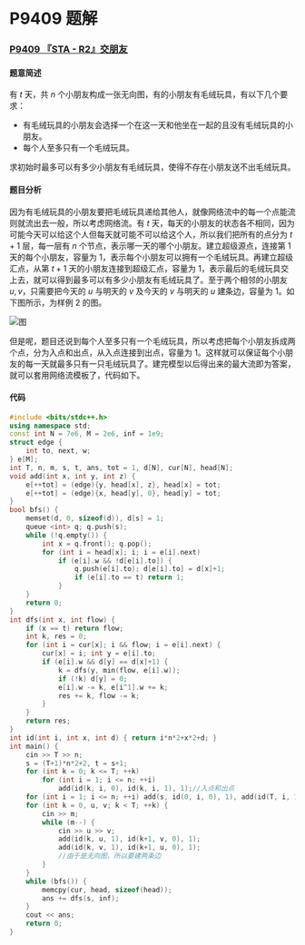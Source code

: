 # P9409 题解

### [P9409 『STA - R2』交朋友](https://www.luogu.com.cn/problem/P9409)

#### 题意简述
有 $t$ 天，共 $n$ 个小朋友构成一张无向图，有的小朋友有毛绒玩具，有以下几个要求：

- 有毛绒玩具的小朋友会选择一个在这一天和他坐在一起的且没有毛绒玩具的小朋友。
- 每个人至多只有一个毛绒玩具。

求初始时最多可以有多少小朋友有毛绒玩具，使得不存在小朋友送不出毛绒玩具。

#### 题目分析
因为有毛绒玩具的小朋友要把毛绒玩具递给其他人，就像网络流中的每一个点能流则就流出去一般，所以考虑网络流。有 $t$ 天，每天的小朋友的状态各不相同，因为可能今天可以给这个人但每天就可能不可以给这个人，所以我们把所有的点分为 $t+1$ 层，每一层有 $n$ 个节点，表示哪一天的哪个小朋友。建立超级源点，连接第 $1$ 天的每个小朋友，容量为 $1$，表示每个小朋友可以拥有一个毛绒玩具。再建立超级汇点，从第 $t+1$ 天的小朋友连接到超级汇点，容量为 $1$，表示最后的毛绒玩具交上去，就可以得到最多可以有多少小朋友有毛绒玩具了。至于两个相邻的小朋友 $u,v$，只需要把今天的 $u$ 与明天的 $v$ 及今天的 $v$ 与明天的 $u$ 建条边，容量为 $1$。如下图所示，为样例 $2$ 的图。

![图](https://cdn.luogu.com.cn/upload/image_hosting/s7fnhyau.png)

但是呢，题目还说到每个人至多只有一个毛绒玩具，所以考虑把每个小朋友拆成两个点，分为入点和出点，从入点连接到出点，容量为 $1$。这样就可以保证每个小朋友的每一天就最多只有一只毛绒玩具了。建完模型以后得出来的最大流即为答案，就可以套用网络流模板了，代码如下。

#### 代码
```cpp
#include <bits/stdc++.h>
using namespace std;
const int N = 7e6, M = 2e6, inf = 1e9;
struct edge {
	int to, next, w;
} e[M];
int T, n, m, s, t, ans, tot = 1, d[N], cur[N], head[N];
void add(int x, int y, int z) {
	e[++tot] = (edge){y, head[x], z}, head[x] = tot;
	e[++tot] = (edge){x, head[y], 0}, head[y] = tot;
}
bool bfs() {
	memset(d, 0, sizeof(d)), d[s] = 1;
	queue <int> q; q.push(s);
	while (!q.empty()) {
		int x = q.front(); q.pop();
		for (int i = head[x]; i; i = e[i].next)
			if (e[i].w && !d[e[i].to]) {
				q.push(e[i].to); d[e[i].to] = d[x]+1;
				if (e[i].to == t) return 1;
			}
	}
	return 0;
}
int dfs(int x, int flow) {
	if (x == t) return flow;
	int k, res = 0;
	for (int i = cur[x]; i && flow; i = e[i].next) {
		cur[x] = i; int y = e[i].to;
		if (e[i].w && d[y] == d[x]+1) {
			k = dfs(y, min(flow, e[i].w));
			if (!k) d[y] = 0;
			e[i].w -= k, e[i^1].w += k;
			res += k, flow -= k;
		}
	}
	return res;
}
int id(int i, int x, int d) { return i*n*2+x*2+d; }
int main() {
	cin >> T >> n;
	s = (T+1)*n*2+2, t = s+1;
	for (int k = 0; k <= T; ++k)
		for (int i = 1; i <= n; ++i)
			add(id(k, i, 0), id(k, i, 1), 1);//入点和出点 
	for (int i = 1; i <= n; ++i) add(s, id(0, i, 0), 1), add(id(T, i, 1), t, 1);//超级源点和超级汇点 
	for (int k = 0, u, v; k < T; ++k) {
		cin >> m;
		while (m--) {
			cin >> u >> v;
			add(id(k, u, 1), id(k+1, v, 0), 1);
			add(id(k, v, 1), id(k+1, u, 0), 1);
			//由于是无向图，所以要建两条边 
		}
	}
	while (bfs()) {
		memcpy(cur, head, sizeof(head));
		ans += dfs(s, inf);
	}
	cout << ans;
	return 0;
}
```